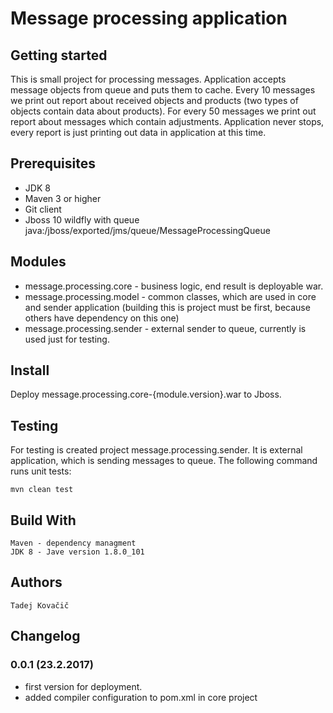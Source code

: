 # Message processing application

## Getting started

This is small project for processing messages. Application accepts message objects from queue and puts them to cache. Every 10 messages we print out report about received objects and products (two types of objects contain data about products). For every 50 messages we print out report about messages which contain adjustments. Application never stops, every report is just printing out data in application at this time.     

## Prerequisites

* JDK 8
* Maven 3 or higher
* Git client
* Jboss 10 wildfly with queue java:/jboss/exported/jms/queue/MessageProcessingQueue

## Modules

* message.processing.core - business logic, end result is deployable war.
* message.processing.model - common classes, which are used in core and sender application (building this is project must be first, because others have dependency on this one)
* message.processing.sender - external sender to queue, currently is used just for testing.

## Install

Deploy message.processing.core-{module.version}.war to Jboss.

## Testing

For testing is created project message.processing.sender. It is external application, which is sending messages to queue. The following command runs unit tests:

	mvn clean test
	
## Build With
	Maven - dependency managment
	JDK 8 - Jave version 1.8.0_101

## Authors
	Tadej Kovačič
	
## Changelog

### 0.0.1 (23.2.2017)
- first version for deployment.
- added compiler configuration to pom.xml in core project


